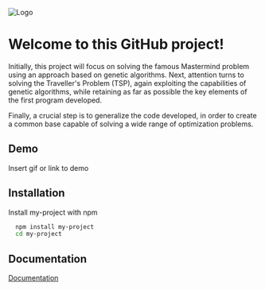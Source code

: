 
![Logo](https://upload.wikimedia.org/wikipedia/fr/e/e9/EPF_logo_2021.png)


# Welcome to this GitHub project!

Initially, this project will focus on solving the famous Mastermind problem using an approach based on genetic algorithms. Next, attention turns to solving the Traveller's Problem (TSP), again exploiting the capabilities of genetic algorithms, while retaining as far as possible the key elements of the first program developed.

Finally, a crucial step is to generalize the code developed, in order to create a common base capable of solving a wide range of optimization problems. 





## Demo

Insert gif or link to demo


## Installation

Install my-project with npm

```bash
  npm install my-project
  cd my-project
```
    
## Documentation

[Documentation](https://linktodocumentation)

